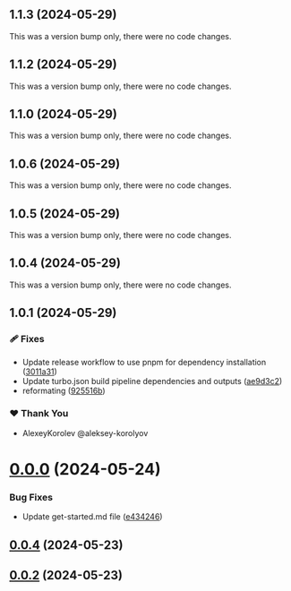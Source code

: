 ## 1.1.3 (2024-05-29)

This was a version bump only, there were no code changes.

## 1.1.2 (2024-05-29)

This was a version bump only, there were no code changes.

## 1.1.0 (2024-05-29)

This was a version bump only, there were no code changes.

## 1.0.6 (2024-05-29)

This was a version bump only, there were no code changes.

## 1.0.5 (2024-05-29)

This was a version bump only, there were no code changes.

## 1.0.4 (2024-05-29)

This was a version bump only, there were no code changes.

## 1.0.1 (2024-05-29)


### 🩹 Fixes

- Update release workflow to use pnpm for dependency installation ([3011a31](https://github.com/jilarganti/arvis/commit/3011a31))
- Update turbo.json build pipeline dependencies and outputs ([ae9d3c2](https://github.com/jilarganti/arvis/commit/ae9d3c2))
- reformating ([925516b](https://github.com/jilarganti/arvis/commit/925516b))

### ❤️  Thank You

- AlexeyKorolev @aleksey-korolyov

# [0.0.0](https://github.com/jilarganti/arvis/compare/v0.0.4...v0.0.0) (2024-05-24)


### Bug Fixes

* Update get-started.md file ([e434246](https://github.com/jilarganti/arvis/commit/e434246b3b3b77369a02584f37f586663fe22153))



## [0.0.4](https://github.com/jilarganti/arvis/compare/v0.0.3...v0.0.4) (2024-05-23)

## [0.0.2](https://github.com/jilarganti/arvis/compare/v0.0.3...v0.0.2) (2024-05-23)
